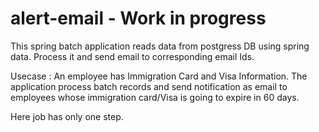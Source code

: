 # alert-email - Work in progress 

This spring batch application reads data from postgress DB using spring data. Process it and send email to corresponding email Ids.

Usecase : An employee has Immigration Card and Visa Information.
The application process batch records and send notification as email to employees whose immigration card/Visa is going to expire in 60 days.

Here job has only one step. 
